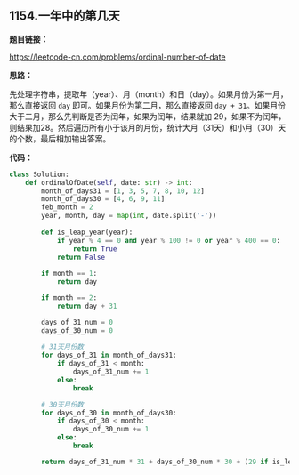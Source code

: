 ## 1154.一年中的第几天

**题目链接：**

https://leetcode-cn.com/problems/ordinal-number-of-date

**思路：**

先处理字符串，提取年（year）、月（month）和日（day）。如果月份为第一月，那么直接返回 `day` 即可。如果月份为第二月，那么直接返回 `day + 31`。如果月份大于二月，那么先判断是否为闰年，如果为闰年，结果就加 29，如果不为闰年，则结果加28。然后遍历所有小于该月的月份，统计大月（31天）和小月（30）天的个数，最后相加输出答案。


**代码：**
```python
class Solution:
    def ordinalOfDate(self, date: str) -> int:
        month_of_days31 = [1, 3, 5, 7, 8, 10, 12]
        month_of_days30 = [4, 6, 9, 11]
        feb_month = 2
        year, month, day = map(int, date.split('-'))
        
        def is_leap_year(year):
            if year % 4 == 0 and year % 100 != 0 or year % 400 == 0:
                return True
            return False
        
        if month == 1:
            return day

        if month == 2:
            return day + 31

        days_of_31_num = 0
        days_of_30_num = 0
        
        # 31天月份数
        for days_of_31 in month_of_days31:
            if days_of_31 < month:
                days_of_31_num += 1
            else:
                break

        # 30天月份数
        for days_of_30 in month_of_days30:
            if days_of_30 < month:
                days_of_30_num += 1
            else:
                break

        return days_of_31_num * 31 + days_of_30_num * 30 + (29 if is_leap_year(year) else 28) + day
```



